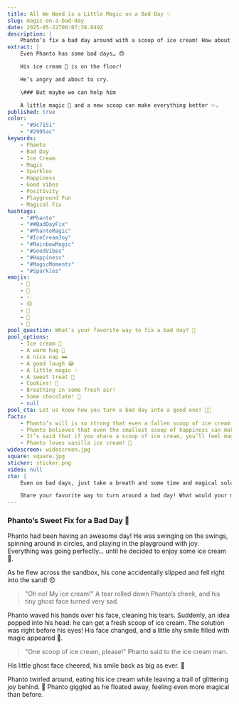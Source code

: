 ```yaml
---
title: All We Need is a Little Magic on a Bad Day ✨
slug: magic-on-a-bad-day
date: 2025-05-22T00:07:38.849Z
description: |
    Phanto’s fix a bad day around with a scoop of ice cream! How about you? share your favorite way to fix a bad day!
extract: |
    Even Phanto has some bad days… 😞

    His ice cream 🍦 is on the floor!

    He’s angry and about to cry.

    \### But maybe we can help him

    A little magic 🌈 and a new scoop can make everything better ✨.
published: true
color:
    - "#9c7151"
    - "#2995ac"
keywords:
    - Phanto
    - Bad Day
    - Ice Cream
    - Magic
    - Sparkles
    - Happiness
    - Good Vibes
    - Positivity
    - Playground Fun
    - Magical Fix
hashtags:
    - "#Phanto"
    - "##BadDayFix"
    - "#PhantoMagic"
    - "#IceCreamJoy"
    - "#RainbowMagic"
    - "#GoodVibes"
    - "#Happiness"
    - "#MagicMoments"
    - "#Sparkles"
emojis:
    - 👻
    - 🍦
    - ✨
    - 😞
    - 🌈
    - 💖
    - 🌟
pool_question: What’s your favorite way to fix a bad day? 🎉
pool_options:
    - Ice cream 🍦
    - A warm hug 🤗
    - A nice nap 🛏️
    - A good laugh 😂
    - A little magic ✨
    - A sweet treat 🍪
    - Cookies! 🍪
    - Breathing in some fresh air!
    - Some chocolate! 🍫
    - null
pool_cta: Let us know how you turn a bad day into a good one! 💖✨
facts:
    - Phanto’s will is so strong that even a fallen scoop of ice cream can't ruin his day! 🍨
    - Phanto believes that even the smallest scoop of happiness can make a big difference! 💖
    - It’s said that if you share a scoop of ice cream, you’ll feel magic and joy! 🌈
    - Phanto loves vanilla ice cream! 🍦
widescreen: widescreen.jpg
square: square.jpg
sticker: sticker.png
video: null
cta: |
    Even on bad days, just take a breath and some time and magical solutions will come to you and make everything better! 💫

    Share your favorite way to turn around a bad day! What would your magical fix be? ✨
---
```

### Phanto’s Sweet Fix for a Bad Day 🌟

Phanto had been having an awesome day! He was swinging on the swings, spinning around in circles, and playing in the playground with joy.
Everything was going perfectly… until he decided to enjoy some ice cream 🍦.

As he flew across the sandbox, his cone accidentally slipped and fell right into the sand! 😞

> "Oh no! My ice cream!" A tear rolled down Phanto’s cheek, and his tiny ghost face turned very sad.

Phanto waved his hands over his face, cleaning his tears. Suddenly, an idea popped into his head: he can get a fresh scoop of ice cream. The solution was right before his eyes! His face changed, and a little shy smile filled with magic appeared 🌈.

> "One scoop of ice cream, please!" Phanto said to the ice cream man.

His little ghost face cheered, his smile back as big as ever. 💖

Phanto twirled around, eating his ice cream while leaving a trail of glittering joy behind. 🌟
Phanto giggled as he floated away, feeling even more magical than before.
